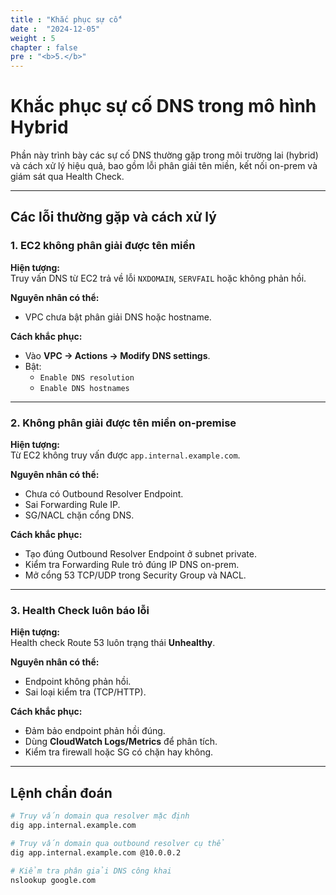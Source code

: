 ```yaml
---
title : "Khắc phục sự cố"
date :  "2024-12-05"
weight : 5
chapter : false
pre : "<b>5.</b>"
---
```


# Khắc phục sự cố DNS trong mô hình Hybrid

Phần này trình bày các sự cố DNS thường gặp trong môi trường lai (hybrid) và cách xử lý hiệu quả, bao gồm lỗi phân giải tên miền, kết nối on-prem và giám sát qua Health Check.

---

## Các lỗi thường gặp và cách xử lý

### 1. EC2 không phân giải được tên miền

**Hiện tượng:**  
Truy vấn DNS từ EC2 trả về lỗi `NXDOMAIN`, `SERVFAIL` hoặc không phản hồi.

**Nguyên nhân có thể:**
- VPC chưa bật phân giải DNS hoặc hostname.

**Cách khắc phục:**
- Vào **VPC → Actions → Modify DNS settings**.
- Bật:
  - `Enable DNS resolution`
  - `Enable DNS hostnames`

---

### 2. Không phân giải được tên miền on-premise

**Hiện tượng:**  
Từ EC2 không truy vấn được `app.internal.example.com`.

**Nguyên nhân có thể:**
- Chưa có Outbound Resolver Endpoint.
- Sai Forwarding Rule IP.
- SG/NACL chặn cổng DNS.

**Cách khắc phục:**
- Tạo đúng Outbound Resolver Endpoint ở subnet private.
- Kiểm tra Forwarding Rule trỏ đúng IP DNS on-prem.
- Mở cổng 53 TCP/UDP trong Security Group và NACL.

---

### 3. Health Check luôn báo lỗi

**Hiện tượng:**  
Health check Route 53 luôn trạng thái **Unhealthy**.

**Nguyên nhân có thể:**
- Endpoint không phản hồi.
- Sai loại kiểm tra (TCP/HTTP).

**Cách khắc phục:**
- Đảm bảo endpoint phản hồi đúng.
- Dùng **CloudWatch Logs/Metrics** để phân tích.
- Kiểm tra firewall hoặc SG có chặn hay không.

---

## Lệnh chẩn đoán

```bash
# Truy vấn domain qua resolver mặc định
dig app.internal.example.com

# Truy vấn domain qua outbound resolver cụ thể
dig app.internal.example.com @10.0.0.2

# Kiểm tra phân giải DNS công khai
nslookup google.com
